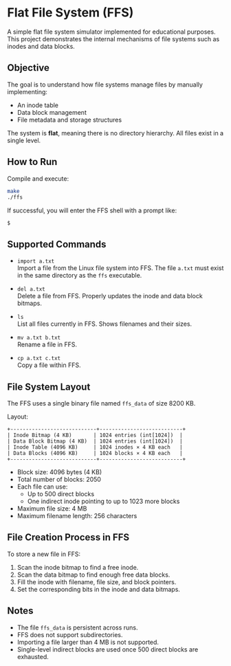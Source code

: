 # Flat File System (FFS)

A simple flat file system simulator implemented for educational purposes.  
This project demonstrates the internal mechanisms of file systems such as inodes and data blocks.

## Objective

The goal is to understand how file systems manage files by manually implementing:
- An inode table
- Data block management
- File metadata and storage structures

The system is **flat**, meaning there is no directory hierarchy. All files exist in a single level.

## How to Run

Compile and execute:

```bash
make
./ffs
```

If successful, you will enter the FFS shell with a prompt like:

```
$ 
```

## Supported Commands

- `import a.txt`  
  Import a file from the Linux file system into FFS. The file `a.txt` must exist in the same directory as the `ffs` executable.

- `del a.txt`  
  Delete a file from FFS. Properly updates the inode and data block bitmaps.

- `ls`  
  List all files currently in FFS. Shows filenames and their sizes.

- `mv a.txt b.txt`  
  Rename a file in FFS.

- `cp a.txt c.txt`  
  Copy a file within FFS.

## File System Layout

The FFS uses a single binary file named `ffs_data` of size 8200 KB.

Layout:

```
+----------------------------+---------------------------+
| Inode Bitmap (4 KB)       | 1024 entries (int[1024])  |
| Data Block Bitmap (4 KB)  | 1024 entries (int[1024])  |
| Inode Table (4096 KB)     | 1024 inodes × 4 KB each   |
| Data Blocks (4096 KB)     | 1024 blocks × 4 KB each   |
+----------------------------+---------------------------+
```

- Block size: 4096 bytes (4 KB)
- Total number of blocks: 2050
- Each file can use:
  - Up to 500 direct blocks
  - One indirect inode pointing to up to 1023 more blocks
- Maximum file size: 4 MB
- Maximum filename length: 256 characters

## File Creation Process in FFS

To store a new file in FFS:
1. Scan the inode bitmap to find a free inode.
2. Scan the data bitmap to find enough free data blocks.
3. Fill the inode with filename, file size, and block pointers.
4. Set the corresponding bits in the inode and data bitmaps.

## Notes

- The file `ffs_data` is persistent across runs.
- FFS does not support subdirectories.
- Importing a file larger than 4 MB is not supported.
- Single-level indirect blocks are used once 500 direct blocks are exhausted.
